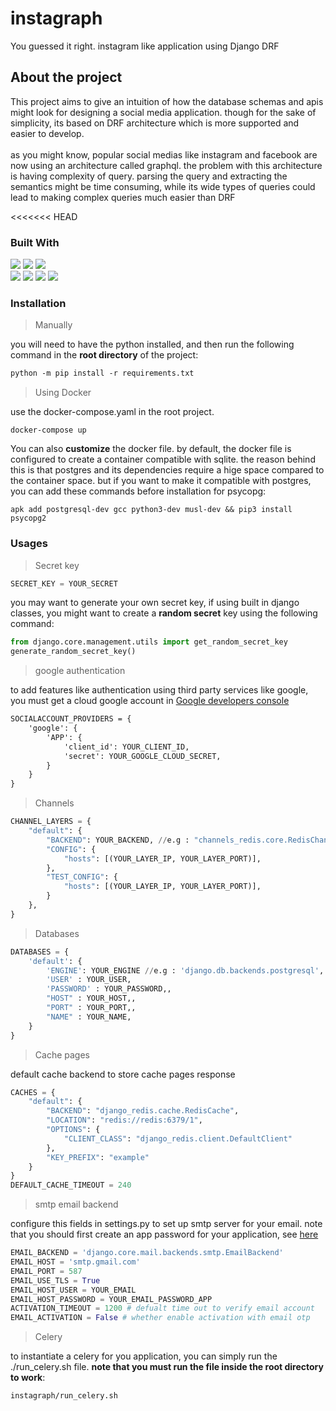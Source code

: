 # instagraph

You guessed it right. instagram like application using Django DRF



## About the project
<div align="left">
This project aims to give an intuition of how the database schemas and apis might look for designing a social media application.
though for the sake of simplicity, its based on DRF architecture which is more supported and easier to develop.
<br>
<br>
as you might know, popular social medias like instagram and facebook are now using an architecture called graphql.
the problem with this architecture is having complexity of query.
parsing the query and extracting the semantics might be time consuming,
while its wide types of queries could lead to making complex queries much easier than DRF
</div>


<<<<<<< HEAD
### Built With
<div>
  <img src="https://img.shields.io/badge/PostgreSQL-316192?style=for-the-badge&logo=postgresql&logoColor=white"/>
  <img src="https://img.shields.io/badge/daphne-092E20?style=for-the-badge&logo=django&logoColor=green"/>
  <img src="https://img.shields.io/badge/Django-092E20?style=for-the-badge&logo=django&logoColor=green"/>
  <br>
  <img src="https://img.shields.io/badge/redis-%23DD0031.svg?&style=for-the-badge&logo=redis&logoColor=white">
  <img src="https://img.shields.io/badge/SQLite-07405E?style=for-the-badge&logo=sqlite&logoColor=white">
  <img src="https://img.shields.io/badge/Docker-2CA5E0?style=for-the-badge&logo=docker&logoColor=white">
  <img src="https://img.shields.io/badge/JWT-000000?style=for-the-badge&logo=JSON%20web%20tokens&logoColor=white">
</div>


### Installation

> Manually

you will need to have the python installed, and then run the following command in the **root directory** of the project:

```md
python -m pip install -r requirements.txt
```
> Using Docker

use the docker-compose.yaml in the root project.
```shell
docker-compose up
```
You can also **customize** the docker file.
by default, the docker file is configured to create a container compatible with sqlite.
the reason behind this is that postgres and its dependencies require a hige space compared to the container space.
but if you want to make it compatible with postgres, you can add these commands before installation for psycopg:
```shell
apk add postgresql-dev gcc python3-dev musl-dev && pip3 install psycopg2
```

### Usages
> Secret key


```python
SECRET_KEY = YOUR_SECRET 
```
you may want to generate your own secret key, if using built in django classes, you might want to create a **random secret** key using the following command:
```python
from django.core.management.utils import get_random_secret_key
generate_random_secret_key()
```

> google authentication

to add features like authentication using third party services like google, you must get a cloud google account in <a href="https://console.developers.google.com">Google developers console</a>

```md
SOCIALACCOUNT_PROVIDERS = {
    'google': {
        'APP': {
            'client_id': YOUR_CLIENT_ID,
            'secret': YOUR_GOOGLE_CLOUD_SECRET,
        }
    }
}
```

> Channels

```python
CHANNEL_LAYERS = {
    "default": {
        "BACKEND": YOUR_BACKEND, //e.g : "channels_redis.core.RedisChannelLayer"
        "CONFIG": {
            "hosts": [(YOUR_LAYER_IP, YOUR_LAYER_PORT)],
        },
        "TEST_CONFIG": {
            "hosts": [(YOUR_LAYER_IP, YOUR_LAYER_PORT)],
        }
    },
}
```

> Databases
```python
DATABASES = {
    'default': {
        'ENGINE': YOUR_ENGINE //e.g : 'django.db.backends.postgresql',
        'USER' : YOUR_USER,
        'PASSWORD' : YOUR_PASSWORD,,
        "HOST" : YOUR_HOST,,
        "PORT" : YOUR_PORT,,
        "NAME" : YOUR_NAME,
    }
}
```

> Cache pages

default cache backend to store cache pages response
```python
CACHES = {
    "default": {
        "BACKEND": "django_redis.cache.RedisCache",
        "LOCATION": "redis://redis:6379/1",
        "OPTIONS": {
            "CLIENT_CLASS": "django_redis.client.DefaultClient"
        },
        "KEY_PREFIX": "example"
    }
}
DEFAULT_CACHE_TIMEOUT = 240
```


> smtp email backend

configure this fields in settings.py to set up smtp server for your email.
note that you should first create an app password for your application, see <a href="https://support.google.com/mail/answer/185833?hl=en">here</a>
```python
EMAIL_BACKEND = 'django.core.mail.backends.smtp.EmailBackend'
EMAIL_HOST = 'smtp.gmail.com'
EMAIL_PORT = 587
EMAIL_USE_TLS = True
EMAIL_HOST_USER = YOUR_EMAIL
EMAIL_HOST_PASSWORD = YOUR_EMAIL_PASSWORD_APP
ACTIVATION_TIMEOUT = 1200 # defualt time out to verify email account
EMAIL_ACTIVATION = False # whether enable activation with email otp
```

> Celery

to instantiate a celery for you application, you can simply run the ./run_celery.sh file.
**note that you must run the file inside the root directory to work**:
```md
instagraph/run_celery.sh
```


